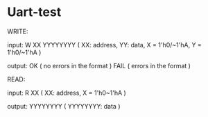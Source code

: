 # Uart-test


WRITE:

input: W XX YYYYYYYY ( XX: address, YY: data, X = 1'h0/~1'hA, Y = 1'h0/~1'hA )

output: OK ( no errors in the format ) FAIL ( errors in the format )
        
        
READ:

input: R XX ( XX: address, X = 1'h0~1'hA )

output: YYYYYYYY ( YYYYYYYY: data )
